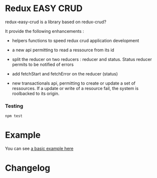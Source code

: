 # Redux EASY CRUD

redux-easy-crud is a library based on redux-crud?

It provide the following enhancements :

* helpers functions to speed redux crud application development

* a new api permitting to read a ressource from its id

* split the reducer on two reducers : reducer and status. Status reducer permits to be notified of errors

* add fetchStart and fetchError on the reducer (status)

* new transactionals api, permitting to create or update a set of ressources. If a update or write of a resource fail, the system is roolbacked to its origin.


### Testing

```
npm test
```

# Example

You can see [a basic example here](./example)

# Changelog


